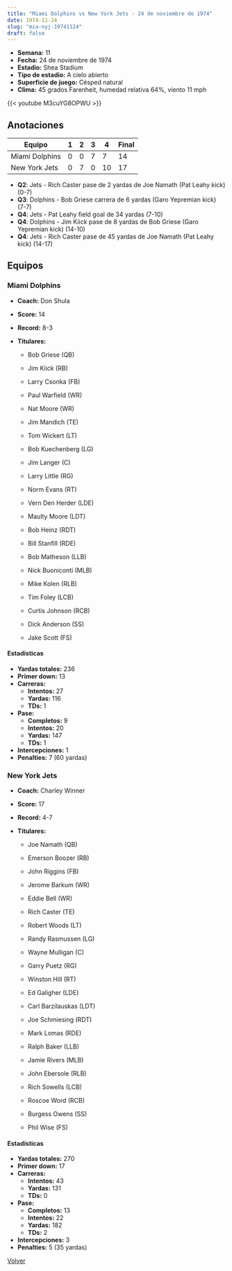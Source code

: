 ```yaml
---
title: "Miami Dolphins vs New York Jets - 24 de noviembre de 1974"
date: 1974-11-24
slug: "mia-nyj-19741124"
draft: false
---
```


- **Semana:** 11
- **Fecha:** 24 de noviembre de 1974
- **Estadio:** Shea Stadium
- **Tipo de estadio:** A cielo abierto
- **Superficie de juego:** Césped natural
- **Clima:** 45 grados Farenheit, humedad relativa 64%, viento 11 mph


{{< youtube M3cuYG8OPWU >}}


## Anotaciones
| Equipo | 1 | 2 | 3 | 4 | Final |
|--------|---|---|---|---|-------|
| Miami Dolphins  | 0 | 0 | 7 | 7  | 14 |
| New York Jets  | 0 | 7 | 0 | 10  | 17 |
- **Q2**: Jets - Rich Caster pase de 2 yardas de Joe Namath (Pat Leahy kick) (0-7)
- **Q3**: Dolphins - Bob Griese carrera de 6 yardas (Garo Yepremian kick) (7-7)
- **Q4**: Jets - Pat Leahy field goal de 34 yardas (7-10)
- **Q4**: Dolphins - Jim Kiick pase de 8 yardas de Bob Griese (Garo Yepremian kick) (14-10)
- **Q4**: Jets - Rich Caster pase de 45 yardas de Joe Namath (Pat Leahy kick) (14-17)


## Equipos


### Miami Dolphins
* **Coach:** Don Shula
* **Score:** 14
* **Record:** 8-3
* **Titulares:** 

  * Bob Griese (QB) 

  * Jim Kiick (RB) 

  * Larry Csonka (FB) 

  * Paul Warfield (WR) 

  * Nat Moore (WR) 

  * Jim Mandich (TE) 

  * Tom Wickert (LT) 

  * Bob Kuechenberg (LG) 

  * Jim Langer (C) 

  * Larry Little (RG) 

  * Norm Evans (RT) 

  * Vern Den Herder (LDE) 

  * Maulty Moore (LDT) 

  * Bob Heinz (RDT) 

  * Bill Stanfill (RDE) 

  * Bob Matheson (LLB) 

  * Nick Buoniconti (MLB) 

  * Mike Kolen (RLB) 

  * Tim Foley (LCB) 

  * Curtis Johnson (RCB) 

  * Dick Anderson (SS) 

  * Jake Scott (FS) 

#### Estadísticas
* **Yardas totales:** 236
* **Primer down:** 13
* **Carreras:**
  * **Intentos:** 27
  * **Yardas:** 116
  * **TDs:** 1
* **Pase:**
  * **Completos:** 9
  * **Intentos:** 20
  * **Yardas:** 147
  * **TDs:** 1
* **Intercepciones:** 1
* **Penalties:** 7 (60 yardas)

### New York Jets
* **Coach:** Charley Winner
* **Score:** 17
* **Record:** 4-7
* **Titulares:** 

  * Joe Namath (QB) 

  * Emerson Boozer (RB) 

  * John Riggins (FB) 

  * Jerome Barkum (WR) 

  * Eddie Bell (WR) 

  * Rich Caster (TE) 

  * Robert Woods (LT) 

  * Randy Rasmussen (LG) 

  * Wayne Mulligan (C) 

  * Garry Puetz (RG) 

  * Winston Hill (RT) 

  * Ed Galigher (LDE) 

  * Carl Barzilauskas (LDT) 

  * Joe Schmiesing (RDT) 

  * Mark Lomas (RDE) 

  * Ralph Baker (LLB) 

  * Jamie Rivers (MLB) 

  * John Ebersole (RLB) 

  * Rich Sowells (LCB) 

  * Roscoe Word (RCB) 

  * Burgess Owens (SS) 

  * Phil Wise (FS) 

#### Estadísticas
* **Yardas totales:** 270
* **Primer down:** 17
* **Carreras:**
  * **Intentos:** 43
  * **Yardas:** 131
  * **TDs:** 0
* **Pase:**
  * **Completos:** 13
  * **Intentos:** 22
  * **Yardas:** 182
  * **TDs:** 2
* **Intercepciones:** 3
* **Penalties:** 5 (35 yardas)


[Volver](/historia/1974)
